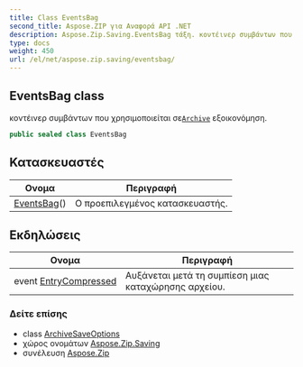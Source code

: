 ```yaml
---
title: Class EventsBag
second_title: Aspose.ZIP για Αναφορά API .NET
description: Aspose.Zip.Saving.EventsBag τάξη. κοντέινερ συμβάντων που χρησιμοποιείται σεArchive εξοικονόμηση.
type: docs
weight: 450
url: /el/net/aspose.zip.saving/eventsbag/
---
```

## EventsBag class

κοντέινερ συμβάντων που χρησιμοποιείται σε[`Archive`](../../aspose.zip/archive/) εξοικονόμηση.

```csharp
public sealed class EventsBag
```

## Κατασκευαστές

| Ονομα | Περιγραφή |
| --- | --- |
| [EventsBag](eventsbag/)() | Ο προεπιλεγμένος κατασκευαστής. |

## Εκδηλώσεις

| Ονομα | Περιγραφή |
| --- | --- |
| event [EntryCompressed](../../aspose.zip.saving/eventsbag/entrycompressed/) | Αυξάνεται μετά τη συμπίεση μιας καταχώρησης αρχείου. |

### Δείτε επίσης

* class [ArchiveSaveOptions](../archivesaveoptions/)
* χώρος ονομάτων [Aspose.Zip.Saving](../../aspose.zip.saving/)
* συνέλευση [Aspose.Zip](../../)


